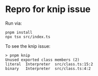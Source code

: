 # Repro for knip issue

Run via:

    pnpm install
    npx tsx src/index.ts

To see the knip issue:

    > pnpm knip
    Unused exported class members (2)
    literal  Interpreter  src/class.ts:15:2
    binary   Interpreter  src/class.ts:4:2
